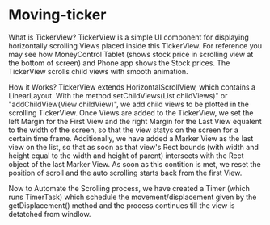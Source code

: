 # Moving-ticker
What is TickerView?
TickerView is a simple UI component for displaying horizontally scrolling Views placed inside this TickerView. For reference you may see how MoneyControl Tablet (shows stock price in scrolling view at the bottom of screen) and Phone app shows the Stock prices. The TickerView scrolls child views with smooth animation.

How it Works?
TickerView extends HorizontalScrollView, which contains a LinearLayout. With the method setChildViews(List childViews)" or "addChildView(View childView)", we add child views to be plotted in the scrolling TickerView. Once Views are added to the TickerView, we set the left Margin for the First View and the right Margin for the Last View equalent to the width of the screen, so that the view statys on the screen for a certain time frame. Additionally, we have added a Marker View as the last view on the list, so that as soon as that view's Rect bounds (with width and height equal to the width and height of parent) intersects with the Rect object of the last Marker View. As soon as this contition is met, we reset the position of scroll and the auto scrolling starts back from the first View.

Now to Automate the Scrolling process, we have created a Timer (which runs TimerTask) which schedule the movement/displacement given by the getDisplacement() method and the process continues till the view is detatched from windlow.
